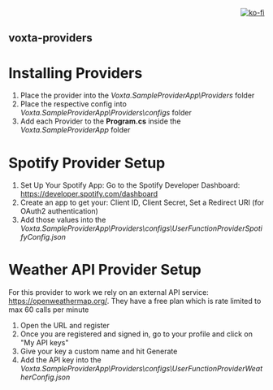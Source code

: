<p align="right">
  <a href="https://ko-fi.com/U7U317ZN2L"><img src="https://ko-fi.com/img/githubbutton_sm.svg" alt="ko-fi"></a>
</p>

## voxta-providers

# Installing Providers

1. Place the provider into the *Voxta.SampleProviderApp\Providers* folder
2. Place the respective config into *Voxta.SampleProviderApp\Providers\configs* folder
3. Add each Provider to the **Program.cs** inside the *Voxta.SampleProviderApp* folder

# Spotify Provider Setup

1. Set Up Your Spotify App: Go to the Spotify Developer Dashboard: https://developer.spotify.com/dashboard
2. Create an app to get your: Client ID, Client Secret, Set a Redirect URI (for OAuth2 authentication)
3. Add those values into the *Voxta.SampleProviderApp\Providers\configs\UserFunctionProviderSpotifyConfig.json*

# Weather API Provider Setup

For this provider to work we rely on an external API service: https://openweathermap.org/. They have a free plan which is rate limited to max 60 calls per minute

1. Open the URL and register
2. Once you are registered and signed in, go to your profile and click on "My API keys"
3. Give your key a custom name and hit Generate
4. Add the API key into the *Voxta.SampleProviderApp\Providers\configs\UserFunctionProviderWeatherConfig.json*
